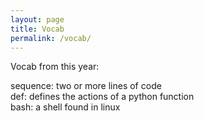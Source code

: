 ```yaml
---
layout: page
title: Vocab
permalink: /vocab/
---
```


Vocab from this year:

sequence: two or more lines of code  
def: defines the actions of a python function  
bash: a shell found in linux  


